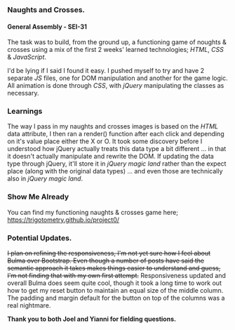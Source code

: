 ### **Naughts and Crosses.**

#### General Assembly - SEI-31

The task was to build, from the ground up, a functioning game of noughts & crosses using a mix of the first 2 weeks' learned technologies; *HTML*, *CSS* & *JavaScript*.

I'd be lying if I said I found it easy. I pushed myself to try and have 2 separate *JS* files, one for DOM manipulation and another for the game logic. All animation is done through *CSS*, with *jQuery* manipulating the classes as necessary.

### **Learnings**
The way I pass in my naughts and crosses images is based on the *HTML* data attribute, I then ran a render() function after each click and depending on it's value place either the X or O. It took some discovery before I understood how jQuery actually treats this data type a bit different ... in that it doesn't actually manipulate and rewrite the DOM. If updating the data type through jQuery, it'll store it in *jQuery magic land* rather than the expect place (along with the original data types) ... and even those are technically also in *jQuery magic land*.

### **Show Me Already**
You can find my functioning naughts & crosses game here; https://trigotometry.github.io/project0/

### **Potential Updates.**
~~I plan on refining the responsiveness, I'm not yet sure how I feel about Bulma over Bootstrap. Even though a number of posts have said the semantic approach it takes makes things easier to understand and guess, I'm not finding that with my own first attempt.~~
Responsiveness updated and overall Bulma does seem quite cool, though it took a long time to work out how to get my reset button to maintain an equal size of the middle column. The padding and margin default for the button on top of the columns was a real nightmare.

**Thank you to both Joel and Yianni for fielding questions.**
